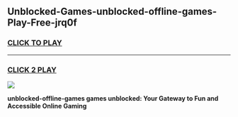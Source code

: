 
## Unblocked-Games-unblocked-offline-games-Play-Free-jrq0f
<h3>
<a href="https://premium76.site?title=unblocked-offline-games&ref=22A">CLICK TO PLAY</a></h3>
<hr>

<h3>
<a href="https://premium76.site?title=unblocked-offline-games&ref=22A">CLICK 2 PLAY</a>
  
</h3>

<a href="https://premium76.site?title=unblocked-offline-games&ref=22A"><img src="https://clearcache.store/games.png"></a>


**unblocked-offline-games games unblocked: Your Gateway to Fun and Accessible Online Gaming**
